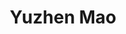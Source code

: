 ---
layout: people
order: 5
title: Yuzhen Mao
name: "Yuzhen Mao"
position: "Visiting Master Student"
current: true
headshot: "yuzhen.jpg"
google_scholar: "https://scholar.google.com/citations?user=9wKn1A0AAAAJ&hl=en"
bio: "I'm now a visting Computing Science M.Sc. student of Simon Fraser University, Canada. I am interested in leveraging my background in machine learning, 
    particularly transformer-based models, to reveal the regulatory mechanism of biological processes and disease progression. I earned a B.E. in Computer Science 
    and Technology from Zhejiang University and a B.S. in Computing Science from Simon Fraser University. When I am not in the lab, I love to explore nature."
---